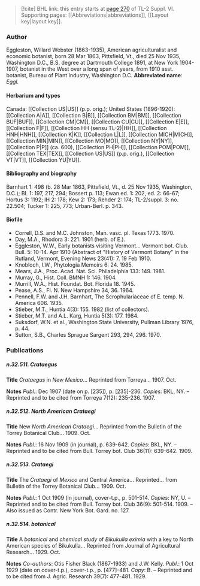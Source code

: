 > [!cite] BHL link: this entry starts at [page 270](https://www.biodiversitylibrary.org/page/33260258) of TL-2 Suppl. VI.
> Supporting pages: [[Abbreviations|abbreviations]], [[Layout key|layout key]].

### Author

Eggleston, Willard Webster (1863-1935), American agriculturalist and economic botanist, born 28 Mar 1863, Pittsfield, Vt., died 25 Nov 1935, Washington D.C., B.S. degree at Dartmouth College 1891, at New York 1904-1907, botanist in the West over a long span of years, from 1910 asst. botanist, Bureau of Plant Industry, Washington D.C. 
**Abbreviated name**: *Eggl.*

#### Herbarium and types

Canada: [[Collection US|US]] (p.p. orig.); United States (1896-1920): [[Collection A|A]], [[Collection B|B]], [[Collection BM|BM]], [[Collection BUF|BUF]], [[Collection CM|CM]], [[Collection CU|CU]], [[Collection E|E]], [[Collection F|F]], [[Collection HH (sensu TL-2)|HH]], [[Collection HNH|HNH]], [[Collection K|K]], [[Collection L|L]], [[Collection MICH|MICH]], [[Collection MIN|MIN]], [[Collection MO|MO]], [[Collection NY|NY]], [[Collection P|P]] (ca. 600), [[Collection PH|PH]], [[Collection POM|POM]], [[Collection TEX|TEX]], [[Collection US|US]] (p.p. orig.), [[Collection VT|VT]], [[Collection YU|YU]].

#### Bibliography and biography

Barnhart 1: 498 (b. 28 Mar 1863, Pittsfield, Vt., d. 25 Nov 1935, Washington, D.C.); BL 1: 197, 217, 294; Bossert p. 113; Ewan ed. 1: 202, ed. 2: 66-67; Hortus 3: 1192; IH 2: 178; Kew 2: 173; Rehder 2: 174; TL-2/suppl. 3: no. 22.504; Tucker 1: 225, 773; Urban-Berl. p. 343.

#### Biofile

- Correll, D.S. and M.C. Johnston, Man. vasc. pl. Texas 1773. 1970.
- Day, M.A., Rhodora 3: 221. 1901 (herb. of E.).
- Eggleston, W.W., Early botanists visiting Vermont... Vermont bot. Club. Bull. 5: 10-14. Apr 1910 (Abstract of "History of Vermont Botany" in the Rutland, Vermont, Evening News 23(41): 7. 19 Feb 1910.
- Knobloch, I.W., Phytologia Memoirs 6: 24. 1985.
- Mears, J.A., Proc. Acad. Nat. Sci. Philadelphia 133: 149. 1981.
- Murray, G., Hist. Coll. BMNH 1: 146. 1904.
- Murrill, W.A., Hist. Foundat. Bot. Florida 18. 1945.
- Pease, A.S., Fl. N. New Hampshire 34, 36. 1964.
- Pennell, F.W. and J.H. Barnhart, The Scrophulariaceae of E. temp. N. America 606. 1935.
- Stieber, M.T., Huntia 4(3): 155. 1982 (list of collectors).
- Stieber, M.T. and A.L. Karg, Huntia 5(3): 177. 1984.
- Suksdorf, W.N. et al., Washington State University, Pullman Library 1976, p. 44.
- Sutton, S.B., Charles Sprague Sargent 293, 294, 296. 1970.

### Publications

##### n.32.511. Crataegus

**Title**
*Crataegus* in *New Mexico*... Reprinted from Torreya... 1907. Oct.

**Notes**
*Publ*.: Dec 1907 (date on p. \[235\]), p. \[235\]-236. *Copies*: BKL, NY. – Reprinted and to be cited from Torreya 7(12): 235-236. 1907.

##### n.32.512. North American Crataegi

**Title**
New *North American Crataegi*... Reprinted from the Bulletin of the Torrey Botanical Club... 1909. Oct.

**Notes**
*Publ*.: 16 Nov 1909 (in journal), p. 639-642. *Copies*: BKL, NY. – Reprinted and to be cited from Bull. Torrey bot. Club 36(11): 639-642. 1909.

##### n.32.513. Crataegi

**Title**
The *Crataegi* of *Mexico* and Central America... Reprinted... from Bulletin of the Torrey Botanical Club... 1909. Oct.

**Notes**
*Publ*.: 1 Oct 1909 (in journal), cover-t.p., p. 501-514. *Copies*: NY, U. – Reprinted and to be cited from Bull. Torrey bot. Club 36(9): 501-514. 1909. – Also issued as Contr. New York Bot. Gard. no. 127.

##### n.32.514. botanical

**Title**
A *botanical* and *chemical study* of *Bikukulla eximia* with a key to North American species of Bikukulla... Reprinted from Journal of Agricultural Research... 1929. Oct.

**Notes**
*Co-authors*: Otis Fisher Black (1867-1933) and J.W. Kelly.
*Publ*.: 1 Oct 1929 (date on cover-t.p.), cover-t.p., p. \[477\]-481. *Copy*: B. – Reprinted and to be cited from J. Agric. Research 39(7): 477-481. 1929.

